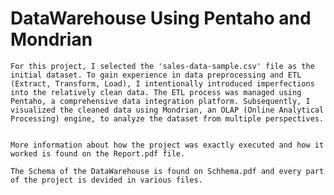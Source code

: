 # DataWarehouse Using Pentaho and Mondrian

    For this project, I selected the 'sales-data-sample.csv' file as the initial dataset. To gain experience in data preprocessing and ETL (Extract, Transform, Load), I intentionally introduced imperfections into the relatively clean data. The ETL process was managed using Pentaho, a comprehensive data integration platform. Subsequently, I visualized the cleaned data using Mondrian, an OLAP (Online Analytical Processing) engine, to analyze the dataset from multiple perspectives.


    More information about how the project was exactly executed and how it worked is found on the Report.pdf file.

    The Schema of the DataWarehouse is found on Schhema.pdf and every part of the project is devided in various files.
